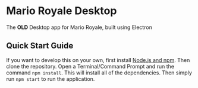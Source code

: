 # Mario Royale Desktop
The **OLD** Desktop app for Mario Royale, built using Electron

## Quick Start Guide
If you want to develop this on your own, first install [Node.js and npm](https://nodejs.org). Then clone the repository. Open a Terminal/Command Prompt and run the command `npm install`. This will install all of the dependencies. Then simply run `npm start` to run the application.
